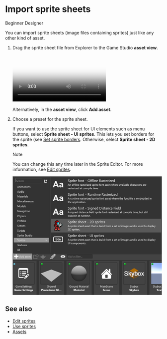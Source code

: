 # Import sprite sheets

<span class="label label-doc-level">Beginner</span>
<span class="label label-doc-audience">Designer</span>

You can import sprite sheets (image files containing sprites) just like any other kind of asset.

1. Drag the sprite sheet file from Explorer to the Game Studio **asset view**.

    <p>
    <video autoplay loop class="responsive-video" poster="media/drag-and-drop-sprite-sheet.jpg">
    <source src="media/drag-and-drop-sprite-sheet.mp4" type="video/mp4">
    </video>
    </p>

    Alternatively, in the **asset view**, click **Add asset**.

2. Choose a preset for the sprite sheet.

    If you want to use the sprite sheet for UI elements such as menu buttons, select **Sprite sheet - UI sprites**. This lets you set borders for the sprite (see [Set sprite borders](set-sprite-borders.md). Otherwise, select **Sprite sheet - 2D sprites**.

    >[!Note]
    >You can change this any time later in the Sprite Editor. For more information, see [Edit sprites](edit-sprites.md).

    ![Create from file](media/create-and-add-assets-import-directly-from-file.png)

## See also

* [Edit sprites](edit-sprites.md)
* [Use sprites](use-sprites.md)
* [Assets](../get-started/assets.md)